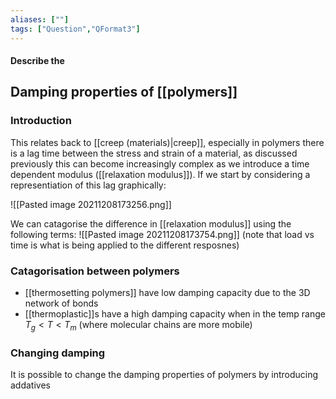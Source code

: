 ```yaml
---
aliases: [""]
tags: ["Question","QFormat3"]
---
```


#### Describe the
## Damping properties of [[polymers]]
### Introduction
This relates back to [[creep (materials)|creep]], especially in polymers there is a lag time between the stress and strain of a material, as discussed previously this can become increasingly complex as we introduce a time dependent modulus ([[relaxation modulus]]). If we start by considering a representiation of this lag graphically:

![[Pasted image 20211208173256.png]]

We can catagorise the difference in [[relaxation modulus]] using the following terms:
![[Pasted image 20211208173754.png]]
(note that load vs time is what is being applied to the different resposnes)

### Catagorisation between polymers
- [[thermosetting polymers]] have low damping capacity due to the 3D network of bonds
- [[thermoplastic]]s have a high damping capacity when in the temp range $T_g<T<T_m$ (where molecular chains are more mobile)

### Changing damping
It is possible to change the damping properties of polymers by introducing addatives